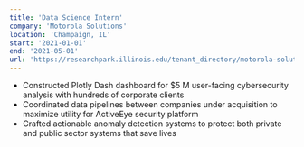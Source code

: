 ```yaml
---
title: 'Data Science Intern'
company: 'Motorola Solutions'
location: 'Champaign, IL'
start: '2021-01-01'
end: '2021-05-01'
url: 'https://researchpark.illinois.edu/tenant_directory/motorola-solutions/'
---
```


- Constructed Plotly Dash dashboard for $5 M user-facing cybersecurity analysis with hundreds of corporate clients
- Coordinated data pipelines between companies under acquisition to maximize utility for ActiveEye security platform
- Crafted actionable anomaly detection systems to protect both private and public sector systems that save lives
